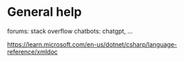 
# General help

forums: stack overflow
chatbots: chatgpt, ...

https://learn.microsoft.com/en-us/dotnet/csharp/language-reference/xmldoc
